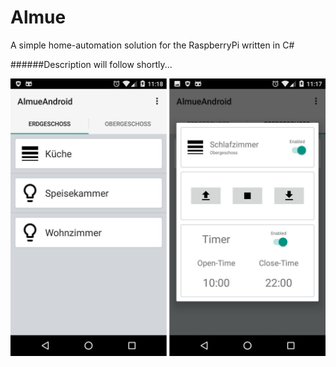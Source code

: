 # Almue
A simple home-automation solution for the RaspberryPi written in C#

######Description will follow shortly...

![alt text](https://github.com/he4d/Almue/blob/master/AlmueAndroid.png "AlmueAndroid in use..")
